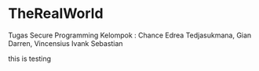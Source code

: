 # TheRealWorld
Tugas Secure Programming Kelompok : Chance Edrea Tedjasukmana, Gian Darren, Vincensius Ivank Sebastian

this is testing
